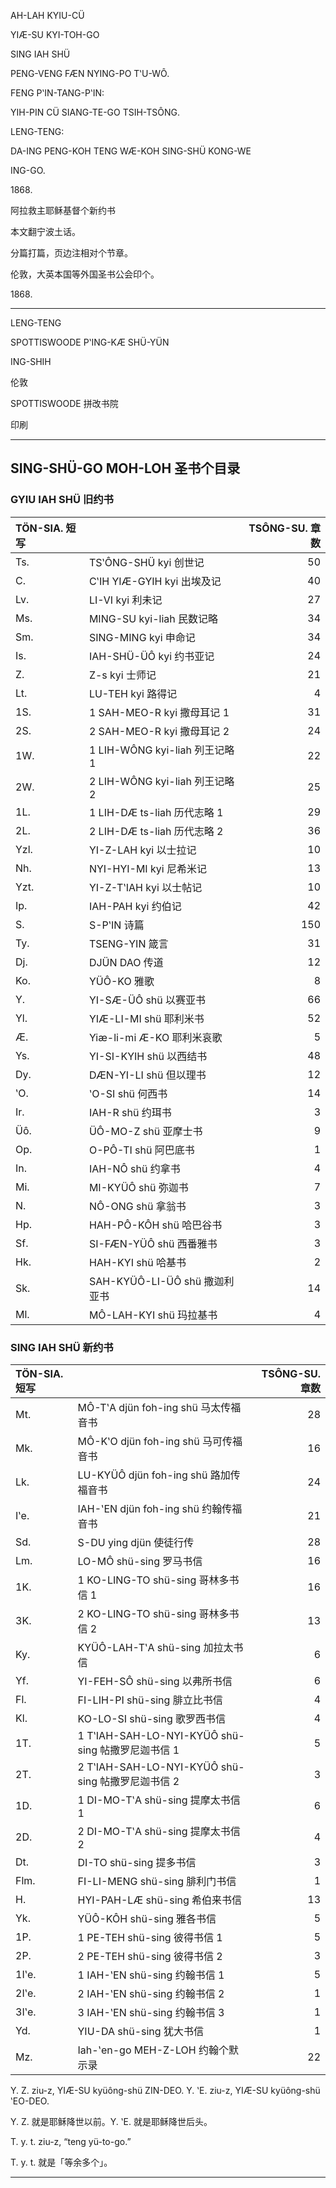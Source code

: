 AH-LAH KYIU-CÜ

YIÆ-SU KYI-TOH-GO

SING IAH SHÜ

PENG-VENG FÆN NYING-PO TʽU-WÔ.

FENG PʽIN-TANG-PʽIN:

YIH-PIN CÜ SIANG-TE-GO TSIH-TSÔNG.

LENG-TENG:

DA-ING PENG-KOH TENG WÆ-KOH SING-SHÜ KONG-WE

ING-GO.

1868\.

阿拉救主耶稣基督个新约书

本文翻宁波土话。

分篇打篇，页边注相对个节章。

伦敦，大英本国等外国圣书公会印个。

1868\.

---

LENG-TENG

SPOTTISWOODE PʽING-KÆ SHÜ-YÜN

ING-SHIH

伦敦

SPOTTISWOODE 拼改书院

印刷

---

## SING-SHÜ-GO MOH-LOH 圣书个目录

### GYIU IAH SHÜ 旧约书

| TÖN-SIA. 短写 |                                | TSÔNG-SU. 章数 |
| :------------ | :----------------------------- | -------------: |
| Ts.           | TSʽÔNG-SHÜ kyi 创世记          |             50 |
| C.            | CʽIH YIÆ-GYIH kyi 出埃及记     |             40 |
| Lv.           | LI-VI kyi 利未记               |             27 |
| Ms.           | MING-SU kyi-liah 民数记略      |             34 |
| Sm.           | SING-MING kyi 申命记           |             34 |
| Is.           | IAH-SHÜ-ÜÔ kyi 约书亚记        |             24 |
| Z.            | Z-s kyi 士师记                 |             21 |
| Lt.           | LU-TEH kyi 路得记              |              4 |
| 1S.           | 1 SAH-MEO-R kyi 撒母耳记 1     |             31 |
| 2S.           | 2 SAH-MEO-R kyi 撒母耳记 2     |             24 |
| 1W.           | 1 LIH-WÔNG kyi-liah 列王记略 1 |             22 |
| 2W.           | 2 LIH-WÔNG kyi-liah 列王记略 2 |             25 |
| 1L.           | 1 LIH-DÆ ts-liah 历代志略 1    |             29 |
| 2L.           | 2 LIH-DÆ ts-liah 历代志略 2    |             36 |
| Yzl.          | YI-Z-LAH kyi 以士拉记          |             10 |
| Nh.           | NYI-HYI-MI kyi 尼希米记        |             13 |
| Yzt.          | YI-Z-TʽIAH kyi 以士帖记        |             10 |
| Ip.           | IAH-PAH kyi 约伯记             |             42 |
| S.            | S-PʽIN 诗篇                    |            150 |
| Ty.           | TSENG-YIN 箴言                 |             31 |
| Dj.           | DJÜN DAO 传道                  |             12 |
| Ko.           | YÜÔ-KO 雅歌                    |              8 |
| Y.            | YI-SÆ-ÜÔ shü 以赛亚书          |             66 |
| Yl.           | YIÆ-LI-MI shü 耶利米书         |             52 |
| Æ.            | Yiæ-li-mi Æ-KO 耶利米哀歌      |              5 |
| Ys.           | YI-SI-KYIH shü 以西结书        |             48 |
| Dy.           | DÆN-YI-LI shü 但以理书         |             12 |
| ʽO.           | ʽO-SI shü 何西书               |             14 |
| Ir.           | IAH-R shü 约珥书               |              3 |
| Üô.           | ÜÔ-MO-Z shü 亚摩士书           |              9 |
| Op.           | O-PÔ-TI shü 阿巴底书           |              1 |
| In.           | IAH-NÔ shü 约拿书              |              4 |
| Mi.           | MI-KYÜÔ shü 弥迦书             |              7 |
| N.            | NÔ-ONG shü 拿翁书              |              3 |
| Hp.           | HAH-PÔ-KÔH shü 哈巴谷书        |              3 |
| Sf.           | SI-FÆN-YÜÔ shü 西番雅书        |              3 |
| Hk.           | HAH-KYI shü 哈基书             |              2 |
| Sk.           | SAH-KYÜÔ-LI-ÜÔ shü 撒迦利亚书  |             14 |
| Ml.           | MÔ-LAH-KYI shü 玛拉基书        |              4 |

### SING IAH SHÜ 新约书

| TÖN-SIA. 短写 |                                                   | TSÔNG-SU. 章数 |
| :------------ | :------------------------------------------------ | -------------: |
| Mt.           | MÔ-TʽA djün foh-ing shü 马太传福音书              |             28 |
| Mk.           | MÔ-KʽO djün foh-ing shü 马可传福音书              |             16 |
| Lk.           | LU-KYÜÔ djün foh-ing shü 路加传福音书             |             24 |
| Iʽe.          | IAH-ʽEN djün foh-ing shü 约翰传福音书             |             21 |
| Sd.           | S-DU ying djün 使徒行传                           |             28 |
| Lm.           | LO-MÔ shü-sing 罗马书信                           |             16 |
| 1K.           | 1 KO-LING-TO shü-sing 哥林多书信 1                |             16 |
| 3K.           | 2 KO-LING-TO shü-sing 哥林多书信 2                |             13 |
| Ky.           | KYÜÔ-LAH-TʽA shü-sing 加拉太书信                  |              6 |
| Yf.           | YI-FEH-SÔ shü-sing 以弗所书信                     |              6 |
| Fl.           | FI-LIH-PI shü-sing 腓立比书信                     |              4 |
| Kl.           | KO-LO-SI shü-sing 歌罗西书信                      |              4 |
| 1T.           | 1 TʽIAH-SAH-LO-NYI-KYÜÔ shü-sing 帖撒罗尼迦书信 1 |              5 |
| 2T.           | 2 TʽIAH-SAH-LO-NYI-KYÜÔ shü-sing 帖撒罗尼迦书信 2 |              3 |
| 1D.           | 1 DI-MO-TʽA shü-sing 提摩太书信 1                 |              6 |
| 2D.           | 2 DI-MO-TʽA shü-sing 提摩太书信 2                 |              4 |
| Dt.           | DI-TO shü-sing 提多书信                           |              3 |
| Flm.          | FI-LI-MENG shü-sing 腓利门书信                    |              1 |
| H.            | HYI-PAH-LÆ shü-sing 希伯来书信                    |             13 |
| Yk.           | YÜÔ-KÔH shü-sing 雅各书信                         |              5 |
| 1P.           | 1 PE-TEH shü-sing 彼得书信 1                      |              5 |
| 2P.           | 2 PE-TEH shü-sing 彼得书信 2                      |              3 |
| 1Iʽe.         | 1 IAH-ʽEN  shü-sing 约翰书信 1                    |              5 |
| 2Iʽe.         | 2 IAH-ʽEN shü-sing 约翰书信 2                     |              1 |
| 3Iʽe.         | 3 IAH-ʽEN shü-sing 约翰书信 3                     |              1 |
| Yd.           | YIU-DA shü-sing 犹大书信                          |              1 |
| Mz.           | Iah-ʽen-go MEH-Z-LOH 约翰个默示录                 |             22 |

Y. Z. ziu-z, YIÆ-SU kyüông-shü ZIN-DEO. Y. ʽE. ziu-z, YIÆ-SU kyüông-shü ʽEO-DEO.

Y. Z. 就是耶稣降世以前。Y. ʽE. 就是耶稣降世后头。

T. y. t. ziu-z, “teng yü-to-go.”

T. y. t. 就是「等余多个」。

---
